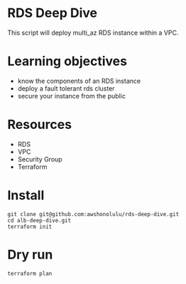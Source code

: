 # RDS Deep Dive

This script will deploy multi_az RDS instance within a VPC.

# Learning objectives
- know the components of an RDS instance
- deploy a fault tolerant rds cluster
- secure your instance from the public

# Resources
- RDS
- VPC
- Security Group
- Terraform


# Install
```
git clone git@github.com:awshonolulu/rds-deep-dive.git
cd alb-deep-dive.git
terraform init
```

# Dry run
```
terraform plan
```
